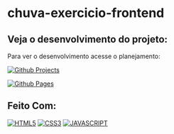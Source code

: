 # chuva-exercicio-frontend


## Veja o desenvolvimento do projeto:

Para ver o desenvolvimento acesse o planejamento:

[![Github Projects](https://img.shields.io/badge/GitHub-100000?style=for-the-badge&logo=github&logoColor=white)](https://github.com/users/edumoraes/projects/2/views/3)

[![Github Pages](https://img.shields.io/badge/GitHub-100000?style=for-the-badge&logo=github&logoColor=white)](https://edumoraes.github.io/chuva-exercicio-frontend/)
## Feito Com:
[![HTML5](https://img.shields.io/badge/HTML5-E34F26?style=for-the-badge&logo=html5&logoColor=white)](https://developer.mozilla.org/pt-BR/docs/Web/HTML)
[![CSS3](https://img.shields.io/badge/CSS3-1572B6?style=for-the-badge&logo=css3&logoColor=white)](https://developer.mozilla.org/pt-BR/docs/Web/CSS)
[![JAVASCRIPT](https://img.shields.io/badge/JavaScript-F7DF1E?style=for-the-badge&logo=javascript&logoColor=black)](https://developer.mozilla.org/pt-BR/docs/Web/JavaScript)
